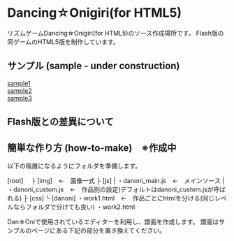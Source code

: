 # Dancing☆Onigiri(for HTML5)

リズムゲームDancing☆Onigiri(for HTML5)のソース作成場所です。
Flash版の同ゲームのHTML5版を制作しています。

## サンプル (sample - under construction)
[sample1]  
[sample2]  
[sample3]  

[sample1]:http://cw7.sakura.ne.jp/work/danonijs/test/danoni1.html "sample1"  
[sample2]:http://cw7.sakura.ne.jp/work/danonijs/test/danoni2.html "sample2"  
[sample3]:http://cw7.sakura.ne.jp/work/danonijs/test/danoni3.html "sample3"  

## Flash版との差異について
[Flash版との差異]:http://cw7.sakura.ne.jp/work/danonijs/test/danoni_flash_vs_html5.html "Flash版との差異"  

## 簡単な作り方 (how-to-make)　※作成中
以下の階層になるようにフォルダを準備します。

[root]
　├ [img]　←　画像一式
  ├ [js]
  |   ・danoni_main.js　←　メインソース
  |   ・danoni_custom.js　←　作品別の設定(デフォルトはdanoni_custom.jsが呼ばれる)
  ├ [css]
  └ [danoni]
      ・work1.html　←　作品ごとにhtmlを分ける(同じレベルならフォルダで分けても良い)
      ・work2.html

Dan☆Oniで使用されているエディターを利用し、譜面を作成します。
譜面はサンプルのページにある下記の部分を置き換えてください。
<input type="hidden" name="dos" id="dos" value='ここに譜面データを入れる'>

